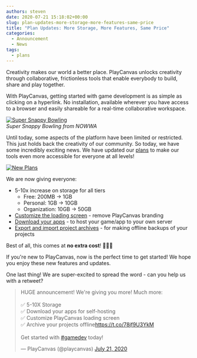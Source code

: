 ```yaml
---
authors: steven
date: 2020-07-21 15:18:02+00:00
slug: plan-updates-more-storage-more-features-same-price
title: "Plan Updates: More Storage, More Features, Same Price"
categories:
  - Announcement
  - News
tags:
  - plans
---
```


Creativity makes our world a better place. PlayCanvas unlocks creativity through collaborative, frictionless tools that enable everybody to build, share and play together.

With PlayCanvas, getting started with game development is as simple as clicking on a hyperlink. No installation, available wherever you have access to a browser and easily shareable for a real-time collaborative workspace.

[![Super Snappy Bowling](/img/editor-super-snappy-bowling.png)](/img/editor-super-snappy-bowling.png)
<br />_Super Snappy Bowling from NOWWA_

Until today, some aspects of the platform have been limited or restricted. This just holds back the creativity of our community. So today, we have some incredibly exciting news. We have updated our [plans](https://playcanvas.com/plans) to make our tools even more accessible for everyone at all levels!

[![New Plans](/img/plans-2020.jpg)](/img/plans-2020.jpg)

We are now giving everyone:

- 5-10x increase on storage for all tiers
  - Free: 200MB → 1GB
  - Personal: 1GB → 10GB
  - Organization: 10GB → 50GB
- [Customize the loading screen](https://developer.playcanvas.com/user-manual/designer/loading-screen/) - remove PlayCanvas branding
- [Download your apps](https://developer.playcanvas.com/user-manual/publishing/web/self-hosting/) - to host your game/app to your own server
- [Export and import project archives](https://developer.playcanvas.com/user-manual/profile/projects/#export-project-archive) - for making offline backups of your projects

Best of all, this comes at **no extra cost**! 🎉🎉🎉

If you're new to PlayCanvas, now is the perfect time to get started! We hope you enjoy these new features and updates.

One last thing! We are super-excited to spread the word - can you help us with a retweet?  

<blockquote class="twitter-tweet"><p lang="en" dir="ltr">HUGE announcement! We&#39;re giving you more! Much more:<br /><br />✅ 5-10X Storage<br />✅ Download your apps for self-hosting<br />✅ Customize PlayCanvas loading screen<br />✅ Archive your projects offline<a href="https://t.co/78jf9U3YkM">https://t.co/78jf9U3YkM</a><br /><br />Get started with <a href="https://twitter.com/hashtag/gamedev?src=hash&amp;ref_src=twsrc%5Etfw">#gamedev</a> today!</p>&mdash; PlayCanvas (@playcanvas) <a href="https://twitter.com/playcanvas/status/1285598408787582977?ref_src=twsrc%5Etfw">July 21, 2020</a></blockquote> <script async src="https://platform.twitter.com/widgets.js" charset="utf-8"></script>
